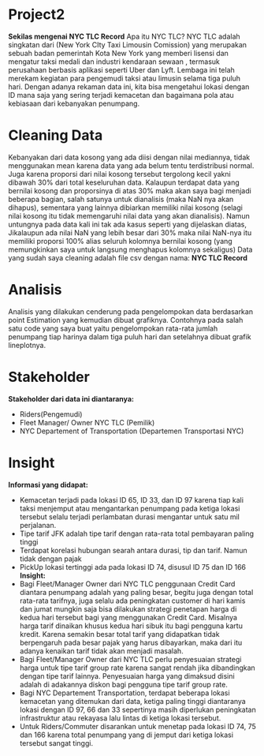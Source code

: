 # Project2
**Sekilas mengenai NYC TLC Record**
Apa itu NYC TLC? 
NYC TLC adalah singkatan dari (New York CIty Taxi Limousin Comission) yang merupakan sebuah badan pemerintah Kota New York yang memberi lisensi dan mengatur taksi medali dan industri kendaraan sewaan , termasuk perusahaan berbasis aplikasi seperti Uber dan Lyft. Lembaga ini telah merekam kegiatan para pengemudi taksi atau limusin selama tiga puluh hari. Dengan adanya rekaman data ini, kita bisa mengetahui lokasi dengan ID mana saja yang sering terjadi kemacetan dan bagaimana pola atau kebiasaan dari kebanyakan penumpang.
# Cleaning Data
Kebanyakan dari data kosong yang ada diisi dengan nilai mediannya, tidak menggunakan mean karena data yang ada belum tentu terdistribusi normal. Juga karena proporsi dari nilai kosong tersebut tergolong kecil yakni dibawah 30% dari total keseluruhan data. Kalaupun terdapat data yang bernilai kosong dan proporsinya di atas 30% maka akan saya bagi menjadi beberapa bagian, salah satunya untuk dianalisis (maka NaN nya akan dihapus), sementara yang lainnya dibiarkan memiliki nilai kosong (selagi nilai kosong itu tidak memengaruhi nilai data yang akan dianalisis). Namun untungnya pada data kali ini tak ada kasus seperti yang dijelaskan diatas, Jikalaupun ada nilai NaN yang lebih besar dari 30% maka nilai NaN-nya itu memiliki proporsi 100% alias seluruh kolomnya bernilai kosong (yang memungkinkan saya untuk langsung menghapus kolomnya sekaligus)
Data yang sudah saya cleaning adalah file csv dengan nama: **NYC TLC Record**
# Analisis
Analisis yang dilakukan cenderung pada pengelompokan data berdasarkan point Estimation yang kemudian dibuat grafiknya. Contohnya pada salah satu code yang saya buat yaitu pengelompokan rata-rata jumlah penumpang tiap harinya dalam tiga puluh hari dan setelahnya dibuat grafik lineplotnya.
# Stakeholder
**Stakeholder dari data ini diantaranya:**
- Riders(Pengemudi)
- Fleet Manager/ Owner NYC TLC (Pemilik)
- NYC Departement of Transportation (Departemen Transportasi NYC)
# Insight
**Informasi yang didapat:**
- Kemacetan terjadi pada lokasi ID 65, ID 33, dan ID 97 karena tiap kali taksi menjemput atau mengantarkan penumpang pada ketiga lokasi tersebut selalu terjadi perlambatan durasi mengantar untuk satu mil perjalanan.
- Tipe tarif JFK adalah tipe tarif dengan rata-rata total pembayaran paling tinggi
- Terdapat korelasi hubungan searah antara durasi, tip dan tarif. Namun tidak dengan pajak
- PickUp lokasi tertinggi ada pada lokasi ID 74, disusul ID 75 dan ID 166
**Insight:**
- Bagi Fleet/Manager Owner dari NYC TLC penggunaan Credit Card diantara penumpang adalah yang paling besar, begitu juga dengan total rata-rata tarifnya, juga selalu ada peningkatan customer di hari kamis dan jumat mungkin saja bisa dilakukan strategi penetapan harga di kedua hari tersebut bagi yang menggunakan Credit Card. Misalnya harga tarif dinaikan khusus kedua hari sibuk itu bagi pengguna kartu kredit. Karena semakin besar total tarif yang didapatkan tidak berpengaruh pada besar pajak yang harus dibayarkan, maka dari itu adanya kenaikan tarif tidak akan menjadi masalah. 
- Bagi Fleet/Manager Owner dari NYC TLC perlu penyesuaian strategi harga untuk tipe tarif group rate karena sangat rendah jika dibandingkan dengan tipe tarif lainnya. Penyesuaian harga yang dimaksud disini adalah di adakannya diskon bagi pengguna tipe tarif group rate.
- Bagi NYC Departement Transportation, terdapat beberapa lokasi kemacetan yang ditemukan dari data, ketiga paling tinggi diantaranya lokasi dengan ID 97, 66 dan 33 sepertinya masih diperlukan peningkatan infrastruktur atau rekayasa lalu lintas di ketiga lokasi tersebut.
- Untuk Riders/Commuter disarankan untuk menetap pada lokasi ID 74, 75 dan 166 karena total penumpang yang di jemput dari ketiga lokasi tersebut sangat tinggi.
